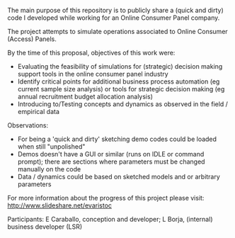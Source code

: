 The main purpose of this repository is to publicly share a (quick and dirty) code I developed while working for an Online Consumer Panel company.

The project attempts to simulate operations associated to Online Consumer (Access) Panels.

By the time of this proposal, objectives of this work were:
- Evaluating the feasibility of simulations for (strategic) decision making support tools in the online consumer panel industry
- Identify critical points for additional business process automation (eg current sample size analysis) or tools for strategic decision making (eg annual recruitment budget allocation analysis) 
- Introducing to/Testing concepts and dynamics as observed in the field / empirical data

Observations:
- For being a 'quick and dirty' sketching demo codes could be loaded when still "unpolished"
- Demos doesn't have a GUI or similar (runs on IDLE or command prompt); there are sections where parameters must be changed manually on the code
- Data / dynamics could be based on sketched models and or arbitrary parameters

For more information about the progress of this project please visit: http://www.slideshare.net/evaristoc

Participants:
E Caraballo, conception and developer; L Borja, (internal) business developer (LSR)
